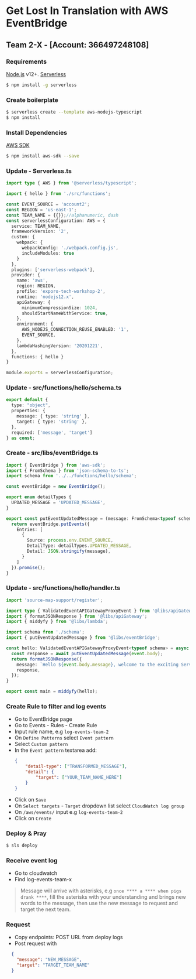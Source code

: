 # Get Lost In Translation with AWS EventBridge
## Team 2-X - [Account: 366497248108]
### Requirements

[Node.js](https://nodejs.org/) v12+.
[Serverless](https://www.npmjs.com/package/serverless)

```sh
$ npm install -g serverless
```

### Create boilerplate

```sh
$ serverless create --template aws-nodejs-typescript
$ npm install
```
### Install Dependencies
[AWS SDK](https://www.npmjs.com/package/aws-sdk)

```sh
$ npm install aws-sdk --save
```

### Update - Serverless.ts

```typescript
import type { AWS } from '@serverless/typescript';

import { hello } from './src/functions';

const EVENT_SOURCE = 'account2';
const REGION = 'us-east-1';
const TEAM_NAME = {{}};//alphanumeric, dash
const serverlessConfiguration: AWS = {
  service: TEAM_NAME,
  frameworkVersion: '2',
  custom: {
    webpack: {
      webpackConfig: './webpack.config.js',
      includeModules: true
    }
  },
  plugins: ['serverless-webpack'],
  provider: {
    name: 'aws',
    region: REGION,
    profile: 'exporo-tech-workshop-2',
    runtime: 'nodejs12.x',
    apiGateway: {
      minimumCompressionSize: 1024,
      shouldStartNameWithService: true,
    },
    environment: {
      AWS_NODEJS_CONNECTION_REUSE_ENABLED: '1',
      EVENT_SOURCE,
    },
    lambdaHashingVersion: '20201221',
  },
  functions: { hello }
}

module.exports = serverlessConfiguration;

```

### Update - src/functions/hello/schema.ts
```typescript
export default {
  type: "object",
  properties: {
    message: { type: 'string' },
    target: { type: 'string' },
  },
  required: ['message', 'target']
} as const;
```

### Create - src/libs/eventBridge.ts
```typescript
import { EventBridge } from 'aws-sdk';
import { FromSchema } from 'json-schema-to-ts';
import schema from '../../functions/hello/schema';

const eventBridge = new EventBridge();

export enum detailTypes {
  UPDATED_MESSAGE = 'UPDATED_MESSAGE',
}

export const putEventUpdatedMessage = (message: FromSchema<typeof schema>) => {
  return eventBridge.putEvents({
    Entries: [
      {
        Source: process.env.EVENT_SOURCE,
        DetailType: detailTypes.UPDATED_MESSAGE,
        Detail: JSON.stringify(message),
      }
    ]
  }).promise();
}
```

### Update - src/functions/hello/handler.ts
```typescript
import 'source-map-support/register';

import type { ValidatedEventAPIGatewayProxyEvent } from '@libs/apiGateway';
import { formatJSONResponse } from '@libs/apiGateway';
import { middyfy } from '@libs/lambda';

import schema from './schema';
import { putEventUpdatedMessage } from '@libs/eventBridge';

const hello: ValidatedEventAPIGatewayProxyEvent<typeof schema> = async (event) => {
  const response = await putEventUpdatedMessage(event.body);
  return formatJSONResponse({
    message: `Hello ${event.body.message}, welcome to the exciting Serverless world!`,
    response,
  });
}

export const main = middyfy(hello);
```

### Create Rule to filter and log events
- Go to EventBridge page
- Go to Events - Rules - Create Rule
- Input rule name, e.g `log-events-team-2`
- On `Define Patterns` select `Event pattern`
- Select `Custom pattern`
- In the `Event pattern` textarea add:
  ```json
  {
      "detail-type": ["TRANSFORMED_MESSAGE"],
      "detail": {
          "target": ["YOUR_TEAM_NAME_HERE"]
      }
  }
  ```
 - Click on `Save`
 - On `Select targets` - `Target` dropdown list select `CloudWatch log group`
 - On `/aws/events/` input e.g `log-events-team-2`
 - Click on `Create`

### Deploy & Pray
```sh
$ sls deploy
```

### Receive event log
  - Go to cloudwatch
  - Find log-events-team-x

> Message will arrive with asterisks, e.g `once **** a **** when pigs drank ****`, fill the asterisks with your understanding and brings new words to the message, then use the new message to request and target the next team.

### Request
 - Copy endpoints: POST URL from deploy logs
 - Post request with
 ```json
   {
     "message": "NEW_MESSAGE",
     "target": "TARGET_TEAM_NAME"
   }
```